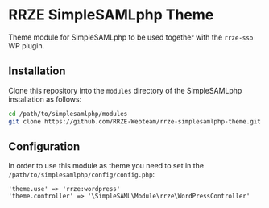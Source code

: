 # RRZE SimpleSAMLphp Theme

Theme module for SimpleSAMLphp to be used together with the `rrze-sso` WP plugin.

## Installation

Clone this repository into the `modules` directory of the SimpleSAMLphp
installation as follows:

```sh
cd /path/to/simplesamlphp/modules
git clone https://github.com/RRZE-Webteam/rrze-simplesamlphp-theme.git rrze
```

## Configuration

In order to use this module as theme you need to set in the `/path/to/simplesamlphp/config/config.php`:

```text
'theme.use' => 'rrze:wordpress'
'theme.controller' => '\SimpleSAML\Module\rrze\WordPressController'
```
